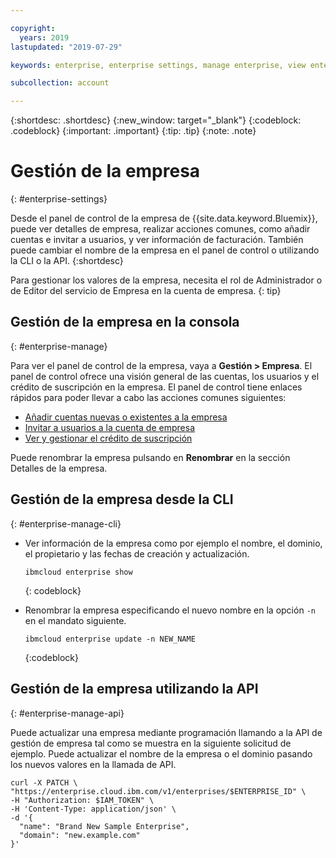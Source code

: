 ```yaml
---

copyright:
  years: 2019
lastupdated: "2019-07-29"

keywords: enterprise, enterprise settings, manage enterprise, view enterprise, rename enterprise

subcollection: account

---
```


{:shortdesc: .shortdesc}
{:new_window: target="_blank"}
{:codeblock: .codeblock}
{:important: .important}
{:tip: .tip}
{:note: .note}

# Gestión de la empresa
{: #enterprise-settings}

Desde el panel de control de la empresa de {{site.data.keyword.Bluemix}}, puede ver detalles de empresa, realizar acciones comunes, como añadir cuentas e invitar a usuarios, y ver información de facturación. También puede cambiar el nombre de la empresa en el panel de control o utilizando la CLI o la API.
{:shortdesc}

Para gestionar los valores de la empresa, necesita el rol de Administrador o de Editor del servicio de Empresa en la cuenta de empresa.
{: tip}

## Gestión de la empresa en la consola
{: #enterprise-manage}

Para ver el panel de control de la empresa, vaya a **Gestión > Empresa**. El panel de control ofrece una visión general de las cuentas, los usuarios y el crédito de suscripción en la empresa. El panel de control tiene enlaces rápidos para poder llevar a cabo las acciones comunes siguientes:
   * [Añadir cuentas nuevas o existentes a la empresa](/docs/account?topic=account-enterprise-add)
   * [Invitar a usuarios a la cuenta de empresa](/docs/iam?topic=iam-iamuserinv)
   * [Ver y gestionar el crédito de suscripción](/docs/billing-usage?topic=billing-usage-subscriptions)

Puede renombrar la empresa pulsando en **Renombrar** en la sección Detalles de la empresa.

## Gestión de la empresa desde la CLI
{: #enterprise-manage-cli}

* Ver información de la empresa como por ejemplo el nombre, el dominio, el propietario y las fechas de creación y actualización.

  ```
  ibmcloud enterprise show
  ```
  {: codeblock}
* Renombrar la empresa especificando el nuevo nombre en la opción `-n` en el mandato siguiente.

   ```
   ibmcloud enterprise update -n NEW_NAME
   ```
   {:codeblock}

## Gestión de la empresa utilizando la API
{: #enterprise-manage-api}

Puede actualizar una empresa mediante programación llamando a la API de gestión de empresa tal como se muestra en la siguiente solicitud de ejemplo. Puede actualizar el nombre de la empresa o el dominio pasando los nuevos valores en la llamada de API. <!--For detailed information about the API, see the [Enterprise Management API documentation](https://{DomainName}/apidocs/enterprise-apis/enterprise#update-an-enterprise){: external}.-->

```
curl -X PATCH \
"https://enterprise.cloud.ibm.com/v1/enterprises/$ENTERPRISE_ID" \
-H "Authorization: $IAM_TOKEN" \
-H 'Content-Type: application/json' \
-d '{
  "name": "Brand New Sample Enterprise",
  "domain": "new.example.com"
}'
```
